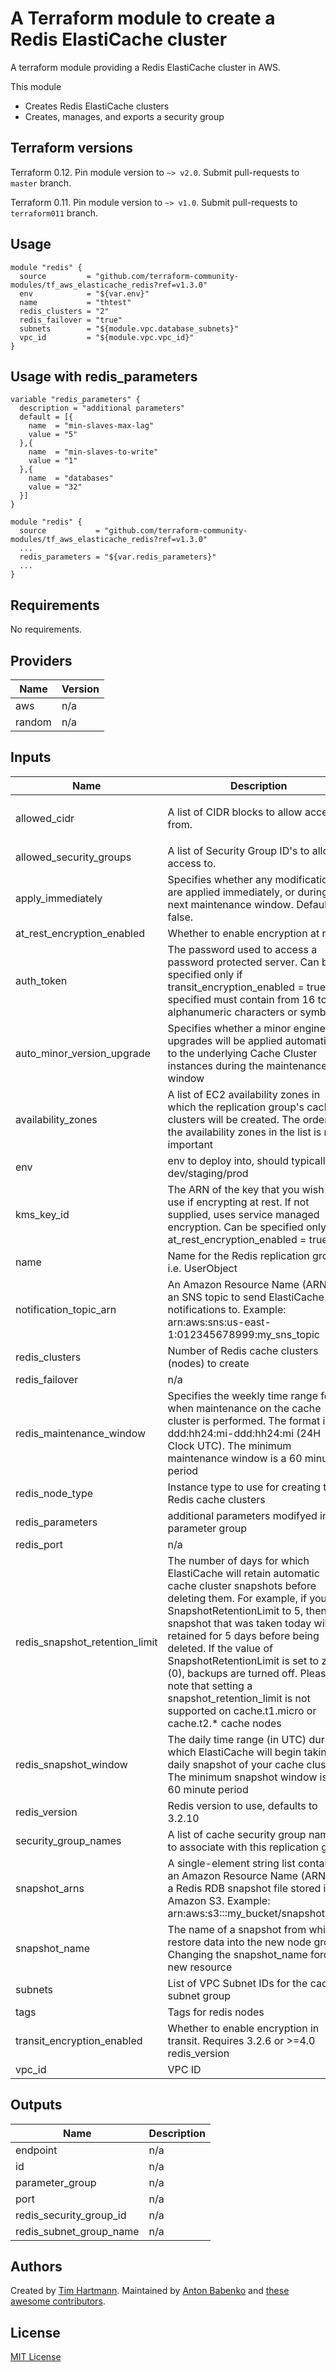 # A Terraform module to create a Redis ElastiCache cluster

A terraform module providing a Redis ElastiCache cluster in AWS.

This module

- Creates Redis ElastiCache clusters
- Creates, manages, and exports a security group

## Terraform versions

Terraform 0.12. Pin module version to `~> v2.0`. Submit pull-requests to `master` branch.

Terraform 0.11. Pin module version to `~> v1.0`. Submit pull-requests to `terraform011` branch.

## Usage

```hcl
module "redis" {
  source         = "github.com/terraform-community-modules/tf_aws_elasticache_redis?ref=v1.3.0"
  env            = "${var.env}"
  name           = "thtest"
  redis_clusters = "2"
  redis_failover = "true"
  subnets        = "${module.vpc.database_subnets}"
  vpc_id         = "${module.vpc.vpc_id}"
}
```

## Usage with redis_parameters

```hcl
variable "redis_parameters" {
  description = "additional parameters"
  default = [{
    name  = "min-slaves-max-lag"
    value = "5"
  },{
    name  = "min-slaves-to-write"
    value = "1"
  },{
    name  = "databases"
    value = "32"
  }]
}

module "redis" {
  source           = "github.com/terraform-community-modules/tf_aws_elasticache_redis?ref=v1.3.0"
  ...
  redis_parameters = "${var.redis_parameters}"
  ...
}
```

<!-- BEGINNING OF PRE-COMMIT-TERRAFORM DOCS HOOK -->
## Requirements

No requirements.

## Providers

| Name | Version |
|------|---------|
| aws | n/a |
| random | n/a |

## Inputs

| Name | Description | Type | Default | Required |
|------|-------------|------|---------|:--------:|
| allowed\_cidr | A list of CIDR blocks to allow access from. | `list` | <pre>[<br>  "127.0.0.1/32"<br>]</pre> | no |
| allowed\_security\_groups | A list of Security Group ID's to allow access to. | `list` | `[]` | no |
| apply\_immediately | Specifies whether any modifications are applied immediately, or during the next maintenance window. Default is false. | `string` | `"false"` | no |
| at\_rest\_encryption\_enabled | Whether to enable encryption at rest | `bool` | `false` | no |
| auth\_token | The password used to access a password protected server. Can be specified only if transit\_encryption\_enabled = true. If specified must contain from 16 to 128 alphanumeric characters or symbols | `string` | `""` | no |
| auto\_minor\_version\_upgrade | Specifies whether a minor engine upgrades will be applied automatically to the underlying Cache Cluster instances during the maintenance window | `bool` | `true` | no |
| availability\_zones | A list of EC2 availability zones in which the replication group's cache clusters will be created. The order of the availability zones in the list is not important | `list` | `[]` | no |
| env | env to deploy into, should typically dev/staging/prod | `any` | n/a | yes |
| kms\_key\_id | The ARN of the key that you wish to use if encrypting at rest. If not supplied, uses service managed encryption. Can be specified only if at\_rest\_encryption\_enabled = true | `string` | `""` | no |
| name | Name for the Redis replication group i.e. UserObject | `any` | n/a | yes |
| notification\_topic\_arn | An Amazon Resource Name (ARN) of an SNS topic to send ElastiCache notifications to. Example: arn:aws:sns:us-east-1:012345678999:my\_sns\_topic | `string` | `""` | no |
| redis\_clusters | Number of Redis cache clusters (nodes) to create | `any` | n/a | yes |
| redis\_failover | n/a | `bool` | `false` | no |
| redis\_maintenance\_window | Specifies the weekly time range for when maintenance on the cache cluster is performed. The format is ddd:hh24:mi-ddd:hh24:mi (24H Clock UTC). The minimum maintenance window is a 60 minute period | `string` | `"fri:08:00-fri:09:00"` | no |
| redis\_node\_type | Instance type to use for creating the Redis cache clusters | `string` | `"cache.m3.medium"` | no |
| redis\_parameters | additional parameters modifyed in parameter group | `list` | `[]` | no |
| redis\_port | n/a | `number` | `6379` | no |
| redis\_snapshot\_retention\_limit | The number of days for which ElastiCache will retain automatic cache cluster snapshots before deleting them. For example, if you set SnapshotRetentionLimit to 5, then a snapshot that was taken today will be retained for 5 days before being deleted. If the value of SnapshotRetentionLimit is set to zero (0), backups are turned off. Please note that setting a snapshot\_retention\_limit is not supported on cache.t1.micro or cache.t2.\* cache nodes | `number` | `0` | no |
| redis\_snapshot\_window | The daily time range (in UTC) during which ElastiCache will begin taking a daily snapshot of your cache cluster. The minimum snapshot window is a 60 minute period | `string` | `"06:30-07:30"` | no |
| redis\_version | Redis version to use, defaults to 3.2.10 | `string` | `"3.2.10"` | no |
| security\_group\_names | A list of cache security group names to associate with this replication group | `list` | `[]` | no |
| snapshot\_arns | A single-element string list containing an Amazon Resource Name (ARN) of a Redis RDB snapshot file stored in Amazon S3. Example: arn:aws:s3:::my\_bucket/snapshot1.rdb | `list` | `[]` | no |
| snapshot\_name | The name of a snapshot from which to restore data into the new node group. Changing the snapshot\_name forces a new resource | `string` | `""` | no |
| subnets | List of VPC Subnet IDs for the cache subnet group | `list` | n/a | yes |
| tags | Tags for redis nodes | `map` | `{}` | no |
| transit\_encryption\_enabled | Whether to enable encryption in transit. Requires 3.2.6 or >=4.0 redis\_version | `bool` | `false` | no |
| vpc\_id | VPC ID | `any` | n/a | yes |

## Outputs

| Name | Description |
|------|-------------|
| endpoint | n/a |
| id | n/a |
| parameter\_group | n/a |
| port | n/a |
| redis\_security\_group\_id | n/a |
| redis\_subnet\_group\_name | n/a |

<!-- END OF PRE-COMMIT-TERRAFORM DOCS HOOK -->

## Authors

Created by [Tim Hartmann](https://github.com/tfhartmann). Maintained by [Anton Babenko](https://github.com/antonbabenko) and [these awesome contributors](https://github.com/terraform-community-modules/tf_aws_elasticache_redis/graphs/contributors).

## License

[MIT License](LICENSE)
